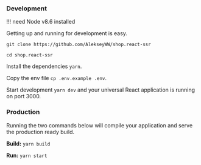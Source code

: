 ### Development

!!! need Node v8.6 installed

Getting up and running for development is easy.

`git clone https://github.com/AlekseyWW/shop.react-ssr`

`cd shop.react-ssr`

Install the dependencies `yarn`.

Copy the env file `cp .env.example .env`.

Start development `yarn dev` and your universal React application is running on port 3000.

### Production

Running the two commands below will compile your application and serve the production ready build.

**Build:** `yarn build`

**Run:** `yarn start`
